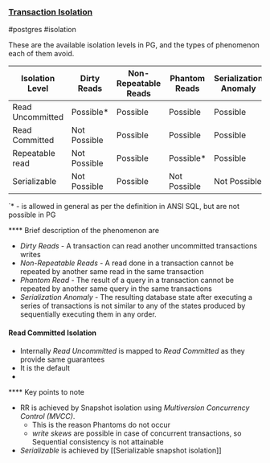 ### [Transaction Isolation](https://www.postgresql.org/docs/9.5/transaction-iso.html)
#postgres #isolation

These are the available isolation levels in PG, and the types of phenomenon each of them avoid.  

| Isolation Level  | Dirty Reads  | Non-Repeatable Reads | Phantom Reads | Serialization Anomaly |
|------------------|--------------|----------------------|---------------|-----------------------|
| Read Uncommitted | Possible*    | Possible             | Possible      | Possible              |
| Read Committed   | Not Possible | Possible             | Possible      | Possible              |
| Repeatable read  | Not Possible | Possible             | Possible*     | Possible              |
| Serializable     | Not Possible | Possible             | Not Possible  | Not Possible          |
`* - is allowed in general as per the definition in ANSI SQL, but are not possible in PG


**** Brief description of the phenomenon are
- *Dirty Reads* - A transaction can read another uncommitted transactions writes
- *Non-Repeatable Reads* - A read done in a transaction cannot be repeated by another same read in the same transaction
- *Phantom Read* - The result of a query in a transaction cannot be repeated by another same query in the same transactions
- *Serialization Anomaly* - The resulting database state after executing a series of transactions is not similar to any of the states produced by sequentially executing them in any order.

#### Read Committed Isolation
- Internally *Read Uncommitted* is mapped to *Read Committed* as they provide same guarantees
- It is the default
- 

**** Key points to note                   
- RR is achieved by Snapshot isolation using *Multiversion Concurrency Control (MVCC)*. 
  - This is the reason Phantoms do not occur
  - *write skews* are possible in case of concurrent transactions, so Sequential consistency is not attainable
- *Serializable* is achieved by [[Serializable snapshot isolation]]
 